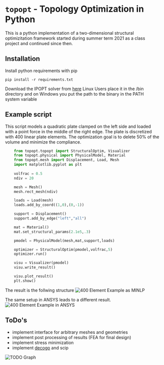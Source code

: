 # ``topopt`` - Topology Optimization in Python 
This is a python implementation of a two-dimensional structural optimizitation framework started during summer term 2021 as a class project and continued since then.

## Installation
Install python requirements with pip
```
pip install -r requirements.txt
```
Download the IPOPT solver from [here](https://ampl.com/products/solvers/open-source/)
Linux Users place it in the /bin directory and on Windows you put the path to the binary in the PATH system variable

## Example script
This script models a quadratic plate clamped on the left side and loaded with a point force in the middle of the right edge. The plate is discretized with 400 linear plate elements. The optimization goal is to delete 50% of the volume and minimize the compliance. 

```python
    from topopt.topopt import StructuralOptim, Visualizer
    from topopt.physical import PhysicalModel, Material
    from topopt.mesh import Displacement, Load, Mesh
    import matplotlib.pyplot as plt
    
    volfrac = 0.5
    ndiv = 20

    mesh = Mesh()
    mesh.rect_mesh(ndiv)

    loads = Load(mesh)
    loads.add_by_coord((1,0),(0,-1))

    support = Displacement()
    support.add_by_edge("left","all")

    mat = Material()
    mat.set_structural_params(2.1e5,.3)

    pmodel = PhysicalModel(mesh,mat,support,loads)

    optimizer = StructuralOptim(pmodel,volfrac,5)
    optimizer.run()

    visu = Visualizer(pmodel)
    visu.write_result()

    visu.plot_result()
    plt.show()
```

The result is the follwing structure
![400 Element Example as MINLP](/docs/images/400elements_global.png)

The same setup in ANSYS leads to a different result.
![400 Element Example in ANSYS](/docs/images/400elements_local.png)


## ToDo's
- implement interface for arbitrary meshes and geometries
- implement post processing of results (FEA for final design)
- implement stress minimization 
- implement [decogo](https://github.com/ouyang-w-19/decogo) and scip

![TODO Graph](/docs/images/todos.png)